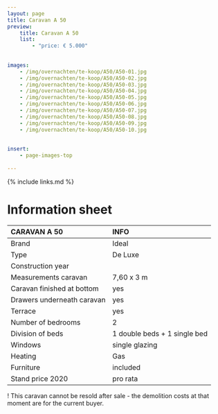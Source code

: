 ```yaml
---
layout: page
title: Caravan A 50
preview: 
    title: Caravan A 50
    list:
        - "price: € 5.000"
        
        
images:
    - /img/overnachten/te-koop/A50/A50-01.jpg
    - /img/overnachten/te-koop/A50/A50-02.jpg
    - /img/overnachten/te-koop/A50/A50-03.jpg
    - /img/overnachten/te-koop/A50/A50-04.jpg
    - /img/overnachten/te-koop/A50/A50-05.jpg
    - /img/overnachten/te-koop/A50/A50-06.jpg
    - /img/overnachten/te-koop/A50/A50-07.jpg
    - /img/overnachten/te-koop/A50/A50-08.jpg
    - /img/overnachten/te-koop/A50/A50-09.jpg
    - /img/overnachten/te-koop/A50/A50-10.jpg
    
    
insert:
    - page-images-top
    
---
```


{% include links.md %}



# Information sheet 

CARAVAN A 50                | INFO        | 
:---------------------------|:------------|
Brand                       |Ideal 
Type                        |De Luxe
Construction year           |
Measurements caravan        |7,60 x 3 m
Caravan finished at bottom  |yes
Drawers underneath caravan  |yes
Terrace                     |yes
Number of bedrooms          |2
Division of beds            |1 double beds + 1 single bed
Windows                     |single glazing
Heating                     |Gas
Furniture                   |included
Stand price 2020            |pro rata

! This caravan cannot be resold after sale - the demolition costs at that moment are for the current buyer. 